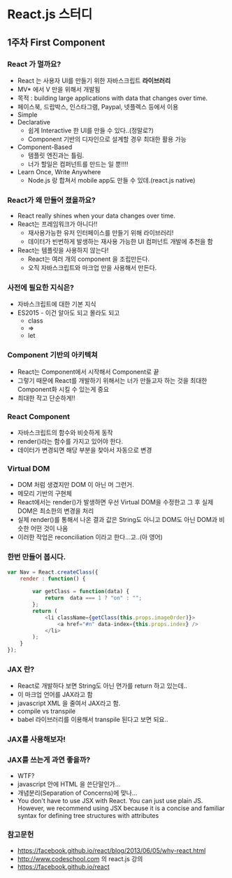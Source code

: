 # React.js 스터디

## 1주차 First Component

### React 가 멀까요?
* React 는 사용자 UI를 만들기 위한 자바스크립트 **라이브러리**
* MV* 에서 V 만을 위해서 개발됨
* 목적 : building large applications with data that changes over time.
* 페이스북, 드랍박스, 인스타그램, Paypal, 넷플렉스 등에서 이용
* Simple
* Declarative
	* 쉽게 Interactive 한 UI를 만들 수 있다..(정말로?)
	* Component 기반의 디자인으로 설계할 경우 최대한 활용 가능
* Component-Based
	* 템플릿 엔진과는 틀림.
	* 너가 할일은 컴퍼넌트를 만드는 일 뿐!!!!
* Learn Once, Write Anywhere
	* Node.js 랑 합쳐서 mobile app도 만들 수 있데.(react.js native)

### React가 왜 만들어 졌을까요?

* React really shines when your data changes over time.
* React는 프레임워크가 아니다!!
	* 재사용가능한 유저 인터페이스를 만들기 위해 라이브러리!
	* 데이터가 빈번하게 발생하는 재사용 가능한 UI 컴퍼넌트 개발에 추천을 함
* React는 템플릿을 사용하지 않는다!
	* React는 여러 개의 component 을 조립만든다.
	* 오직 자바스크립트와 마크업 만을 사용해서 만든다.

### 사전에 필요한 지식은?
* 자바스크립트에 대한 기본 지식
* ES2015 - 이건 알아도 되고 몰라도 되고
	* class
	* =>
	* let

### Component 기반의 아키텍쳐

* React는 Component에서 시작해서 Component로 끝
* 그렇기 때문에 React를 개발하기 위해서는 너가 만들고자 하는 것을 최대한 Component화 시킬 수 있는게 중요
* 최대한 작고 단순하게!!

### React Component

* 자바스크립트의 함수와 비슷하게 동작
* render()라는 함수를 가지고 있어야 한다.
* 데이터가 변경되면 해당 부분을 찾아서 자동으로 변경

### Virtual DOM

* DOM 처럼 생겼지만 DOM 이 아닌 머 그런거.
* 메모리 기반의 구현체
* React에서는 render()가 발생하면 우선 Virtual DOM을 수정한고 그 후 실제 DOM은 최소한의 변경을 처리
* 실제 render()를 통해서 나온 결과 값은 String도 아니고 DOM도 아닌 DOM과 비슷한 어떤 것이 나옴
* 이러한 작업은 reconciliation 이라고 한다...고..(아 영어)

### 한번 만들어 봅시다.
```javascript
var Nav = React.createClass({
	render : function() {
		
		var getClass = function(data) {
			return  data === 1 ? "on" : "";
		};
		return (
			<li className={getClass(this.props.imageOrder)}>
				<a href="#n" data-index={this.props.index} />
			</li>
		);
	}
});
```
### JAX 란?

* React로 개발하다 보면 String도 아닌 먼가를 return 하고 있는데..
* 이 마크업 언어를 JAX라고 함
* javascript XML 을 줄여서 JAX라고 함.
* compile vs transpile
* babel 라이브러리를 이용해서 transpile 된다고 보면 되요..

### JAX를 사용해보자!

### JAX를 쓰는게 과연 좋을까?

* WTF?
* javascript 안에 HTML 을 쓴단말인가...
* 개념분리(Separation of Concerns)에 맞나...
* You don't have to use JSX with React. You can just use plain JS. However, we recommend using JSX because it is a concise and familiar syntax for defining tree structures with attributes

### 참고문헌

* https://facebook.github.io/react/blog/2013/06/05/why-react.html
* http://www.codeschool.com 의 react.js 강의
* https://facebook.github.io/react
